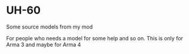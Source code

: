 # UH-60
Some source models from my mod

For people who needs a model for some help and so on. This is only for Arma 3 and maybe for Arma 4
